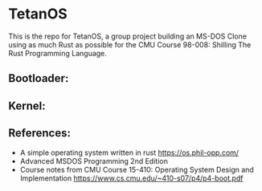 # TetanOS
This is the repo for TetanOS, a group project building an MS-DOS Clone using as much Rust as possible for the CMU Course 98-008: Shilling The Rust Programming Language.

## Bootloader:

## Kernel:

## References:
- A simple operating system written in rust https://os.phil-opp.com/
- Advanced MSDOS Programming 2nd Edition
- Course notes from CMU Course 15-410: Operating System Design and Implementation https://www.cs.cmu.edu/~410-s07/p4/p4-boot.pdf
